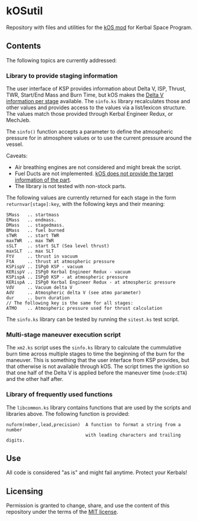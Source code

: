 # kOSutil
Repository with files and utilities for the [kOS mod](https://github.com/KSP-KOS/KOS) for Kerbal Space Program.

## Contents
The following topics are currently addressed:

### Library to provide staging information
The user interface of KSP provides information about Delta V, ISP, Thrust, TWR, Start/End Mass and
Burn Time, but kOS makes the
[Delta V information per stage](https://ksp-kos.github.io/KOS/structures/vessels/deltav.html) available.
The ``sinfo.ks`` library recalculates those and other values and provides access to the values via a
list/lexicon structure. The values match those provided through Kerbal Engineer Redux, or MechJeb.

The ``sinfo()`` function accepts a parameter to define the atmospheric pressure for in atmosphere values or
to use the current pressure around the vessel.
 
Caveats:
* Air breathing engines are not considered and might break the script.
* Fuel Ducts are not implemented. [kOS does not provide the target information of the part](https://github.com/KSP-KOS/KOS/issues/1974).
* The library is not tested with non-stock parts.

The following values are currently returned for each stage in the form ``returnvar[stage]:key``, with
the following keys and their meaning:
```
SMass   .. startmass
EMass   .. endmass.
DMass   .. stagedmass.
BMass   .. fuel burned
sTWR    .. start TWR
maxTWR  .. max TWR
sSLT    .. start SLT (Sea level thrust)
maxSLT  .. max SLT
FtV     .. thrust in vacuum
FtA     .. thrust at atmospheric pressure
KSPispV .. ISPg0 KSP - vacuum
KERispV .. ISPg0 Kerbal Engineer Redux - vacuum
KSPispA .. ISPg0 KSP - at atmospheric pressure
KERispA .. ISPg0 Kerbal Engineer Redux - at atmospheric pressure
VdV     .. Vacuum delta V
AdV     .. Atmospheric delta V (see atmo parameter)
dur     .. burn duration
// The following key is the same for all stages:
ATMO    .. Atmospheric pressure used for thrust calculation
```

The ``sinfo.ks`` library can be tested by running the ``sitest.ks`` test script.

### Multi-stage maneuver execution script
The ``xm2.ks`` script uses the ``sinfo.ks`` library to calculate the cummulative burn time across multiple
stages to time the beginning of the burn for the maneuver. This is something that the user interface from
KSP provides, but that otherwise is not available through kOS.
The script times the ignition so that one half of the Delta V is applied before the maneuver time (``node:ETA``) and
the other half after.

### Library of frequently used functions
The ``libcommon.ks`` library contains functions that are used by the scripts and libraries above. 
The following function is provided:
```
nuform(nmber,lead,precision)  A function to format a string from a number
                              with leading characters and trailing digits.
```
## Use
All code is considered "as is" and might fail anytime. Protect your Kerbals!

## Licensing
Permission is granted to change, share, and use the content of this repository under the terms of the [MIT license](LICENSE).

